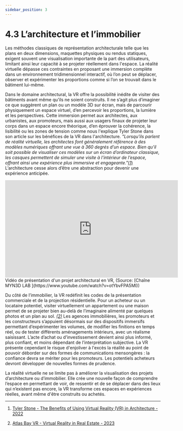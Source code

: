 ```yaml
---
sidebar_position: 3
---
```


# 4.3 L’architecture et l’immobilier

Les méthodes classiques de représentation architecturale telle que les plans en deux dimensions, maquettes physiques ou rendus statiques, exigent souvent une visualisation importante de la part des utilisateurs, limitant ainsi leur capacité à se projeter réellement dans l'espace. La réalité virtuelle dépasse ces contraintes en proposant une immersion complète dans un environnement tridimensionnel interactif, où l’on peut se déplacer, observer et expérimenter les proportions comme si l’on se trouvait dans le bâtiment lui-même.



Dans le domaine architectural, la VR offre la possibilité inédite de visiter des bâtiments avant même qu’ils ne soient construits. Il ne s’agit plus d’imaginer ce que suggèrent un plan ou un modèle 3D sur écran, mais de parcourir physiquement un espace virtuel, d’en percevoir les proportions, la lumière et les perspectives. Cette immersion permet aux architectes, aux urbanistes, aux promoteurs, mais aussi aux usagers finaux de projeter leur corps dans un espace encore théorique, d’en éprouver la cohérence, la lisibilité ou les zones de tension comme nous l'explique Tyler Stone dans son article sur les bénéfices de la VR dans l'architecture. _"Lorsqu’ils parlent de réalité virtuelle, les architectes font généralement référence à des modèles numériques offrant une vue à 360 degrés d’un espace. Bien qu’il soit possible de visualiser ces modèles sur un écran d’ordinateur classique, les casques permettent de simuler une visite à l’intérieur de l’espace, offrant ainsi une expérience plus immersive et engageante."_[(*1*)](https://neumannmonson.com/blog/benefits-virtual-reality-architecture) L’architecture cesse alors d’être une abstraction pour devenir une expérience anticipée.

<iframe
  width="560"
  height="315"
  src="https://www.youtube.com/embed/otYbvFPA5MI"
  title="YouTube video player"
  frameBorder="0"
  allow="accelerometer; autoplay; clipboard-write; encrypted-media; gyroscope; picture-in-picture"
  allowFullScreen
></iframe> Vidéo de présentation d'un projet architectural en VR, (Source: [Chaîne MYN3D LAB ](https://www.youtube.com/watch?v=otYbvFPA5MI))



Du côté de l’immobilier, la VR redéfinit les codes de la présentation commerciale et de la projection résidentielle. Pour un acheteur ou un locataire potentiel, visiter virtuellement un appartement ou une maison permet de se projeter bien au-delà de l’imaginaire alimenté par quelques photos et un plan au sol. _[(*2*)](https://www.atlasbayvr.com/)_ Les agences immobilières, les promoteurs et les constructeurs s’appuient désormais sur des dispositifs immersifs permettant d’expérimenter les volumes, de modifier les finitions en temps réel, ou de tester différents aménagements intérieurs, avec un réalisme saisissant. L’acte d’achat ou d’investissement devient ainsi plus informé, plus confiant, et moins dépendant de l’interprétation subjective. La VR présente cependant le risque d'enjoliver à l'excès la réalité au point de pouvoir déborder sur des formes de communications mensongères : la confiance devra se mériter pour les promoteurs. Les potentiels acheteurs devront développer de nouvelles formes de prudence.


La réalité virtuelle ne se limite pas à améliorer la visualisation des projets d’architecture ou d’immobilier. Elle crée une nouvelle façon de comprendre l’espace en permettant de voir, de ressentir et de se déplacer dans des lieux qui n’existent pas encore, la VR transforme ces espaces en expériences réelles, avant même d'être construits ou achetés.


-------------------------------------------------------------------------------------------------------------------------------

1. [Tyler Stone -  The Benefits of Using Virtual Reality (VR) in Architecture - 2022 ](https://neumannmonson.com/blog/benefits-virtual-reality-architecture)

2. [Atlas Bay VR - Virtual Reality in Real Estate - 2023](https://www.atlasbayvr.com/)

